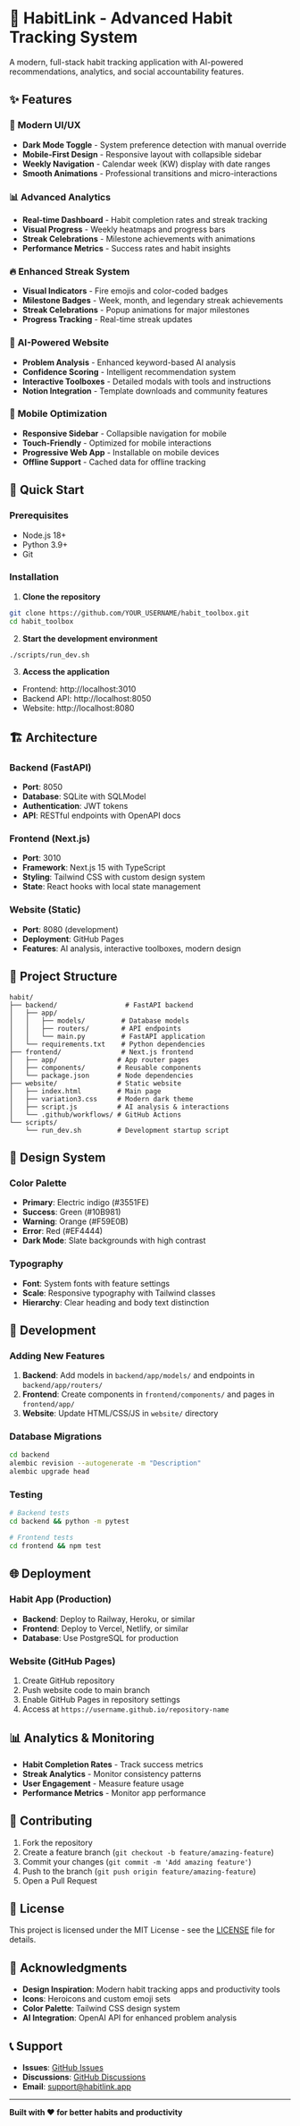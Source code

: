 # 🎯 HabitLink - Advanced Habit Tracking System

A modern, full-stack habit tracking application with AI-powered recommendations, analytics, and social accountability features.

## ✨ Features

### 🎨 **Modern UI/UX**
- **Dark Mode Toggle** - System preference detection with manual override
- **Mobile-First Design** - Responsive layout with collapsible sidebar
- **Weekly Navigation** - Calendar week (KW) display with date ranges
- **Smooth Animations** - Professional transitions and micro-interactions

### 📊 **Advanced Analytics**
- **Real-time Dashboard** - Habit completion rates and streak tracking
- **Visual Progress** - Weekly heatmaps and progress bars
- **Streak Celebrations** - Milestone achievements with animations
- **Performance Metrics** - Success rates and habit insights

### 🔥 **Enhanced Streak System**
- **Visual Indicators** - Fire emojis and color-coded badges
- **Milestone Badges** - Week, month, and legendary streak achievements
- **Streak Celebrations** - Popup animations for major milestones
- **Progress Tracking** - Real-time streak updates

### 🤖 **AI-Powered Website**
- **Problem Analysis** - Enhanced keyword-based AI analysis
- **Confidence Scoring** - Intelligent recommendation system
- **Interactive Toolboxes** - Detailed modals with tools and instructions
- **Notion Integration** - Template downloads and community features

### 📱 **Mobile Optimization**
- **Responsive Sidebar** - Collapsible navigation for mobile
- **Touch-Friendly** - Optimized for mobile interactions
- **Progressive Web App** - Installable on mobile devices
- **Offline Support** - Cached data for offline tracking

## 🚀 Quick Start

### Prerequisites
- Node.js 18+ 
- Python 3.9+
- Git

### Installation

1. **Clone the repository**
```bash
git clone https://github.com/YOUR_USERNAME/habit_toolbox.git
cd habit_toolbox
```

2. **Start the development environment**
```bash
./scripts/run_dev.sh
```

3. **Access the application**
- Frontend: http://localhost:3010
- Backend API: http://localhost:8050
- Website: http://localhost:8080

## 🏗️ Architecture

### Backend (FastAPI)
- **Port**: 8050
- **Database**: SQLite with SQLModel
- **Authentication**: JWT tokens
- **API**: RESTful endpoints with OpenAPI docs

### Frontend (Next.js)
- **Port**: 3010
- **Framework**: Next.js 15 with TypeScript
- **Styling**: Tailwind CSS with custom design system
- **State**: React hooks with local state management

### Website (Static)
- **Port**: 8080 (development)
- **Deployment**: GitHub Pages
- **Features**: AI analysis, interactive toolboxes, modern design

## 📁 Project Structure

```
habit/
├── backend/                 # FastAPI backend
│   ├── app/
│   │   ├── models/         # Database models
│   │   ├── routers/        # API endpoints
│   │   └── main.py         # FastAPI application
│   └── requirements.txt    # Python dependencies
├── frontend/               # Next.js frontend
│   ├── app/               # App router pages
│   ├── components/        # Reusable components
│   └── package.json       # Node dependencies
├── website/               # Static website
│   ├── index.html         # Main page
│   ├── variation3.css     # Modern dark theme
│   ├── script.js          # AI analysis & interactions
│   └── .github/workflows/ # GitHub Actions
└── scripts/
    └── run_dev.sh         # Development startup script
```

## 🎨 Design System

### Color Palette
- **Primary**: Electric indigo (#3551FE)
- **Success**: Green (#10B981)
- **Warning**: Orange (#F59E0B)
- **Error**: Red (#EF4444)
- **Dark Mode**: Slate backgrounds with high contrast

### Typography
- **Font**: System fonts with feature settings
- **Scale**: Responsive typography with Tailwind classes
- **Hierarchy**: Clear heading and body text distinction

## 🔧 Development

### Adding New Features

1. **Backend**: Add models in `backend/app/models/` and endpoints in `backend/app/routers/`
2. **Frontend**: Create components in `frontend/components/` and pages in `frontend/app/`
3. **Website**: Update HTML/CSS/JS in `website/` directory

### Database Migrations

```bash
cd backend
alembic revision --autogenerate -m "Description"
alembic upgrade head
```

### Testing

```bash
# Backend tests
cd backend && python -m pytest

# Frontend tests
cd frontend && npm test
```

## 🌐 Deployment

### Habit App (Production)
- **Backend**: Deploy to Railway, Heroku, or similar
- **Frontend**: Deploy to Vercel, Netlify, or similar
- **Database**: Use PostgreSQL for production

### Website (GitHub Pages)
1. Create GitHub repository
2. Push website code to main branch
3. Enable GitHub Pages in repository settings
4. Access at `https://username.github.io/repository-name`

## 📊 Analytics & Monitoring

- **Habit Completion Rates** - Track success metrics
- **Streak Analytics** - Monitor consistency patterns
- **User Engagement** - Measure feature usage
- **Performance Metrics** - Monitor app performance

## 🤝 Contributing

1. Fork the repository
2. Create a feature branch (`git checkout -b feature/amazing-feature`)
3. Commit your changes (`git commit -m 'Add amazing feature'`)
4. Push to the branch (`git push origin feature/amazing-feature`)
5. Open a Pull Request

## 📝 License

This project is licensed under the MIT License - see the [LICENSE](LICENSE) file for details.

## 🙏 Acknowledgments

- **Design Inspiration**: Modern habit tracking apps and productivity tools
- **Icons**: Heroicons and custom emoji sets
- **Color Palette**: Tailwind CSS design system
- **AI Integration**: OpenAI API for enhanced problem analysis

## 📞 Support

- **Issues**: [GitHub Issues](https://github.com/YOUR_USERNAME/habit_toolbox/issues)
- **Discussions**: [GitHub Discussions](https://github.com/YOUR_USERNAME/habit_toolbox/discussions)
- **Email**: support@habitlink.app

---

**Built with ❤️ for better habits and productivity**
